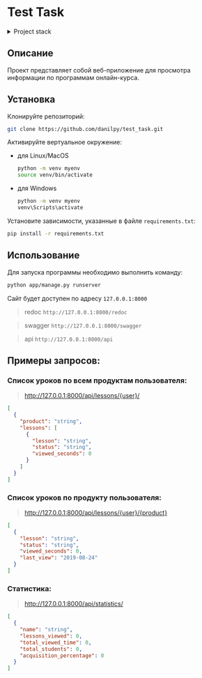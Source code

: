 # Test Task
<details>
<summary>Project stack</summary>

- Python 3.11
- Django 4.2
- DRF 3.14
- drf-yasg

</details>

## Описание

Проект представляет собой веб-приложение для просмотра информации по программам онлайн-курса. 

## Установка
Клонируйте репозиторий:
```bash
git clone https://github.com/danilpy/test_task.git
```
Активируйте вертуальное окружение:
- для Linux/MacOS
  ```bash
  python -m venv myenv
  source venv/bin/activate
  ```
- для Windows
  ```bash
  python -m venv myenv
  venv\Scripts\activate
  ```

Установите зависимости, указанные в файле `requirements.txt`:
```bash
pip install -r requirements.txt
```

## Использование

Для запуска программы необходимо выполнить команду:
```bash
python app/manage.py runserver
```

Сайт будет доступен по адресу `127.0.0.1:8000`

> redoc `http://127.0.0.1:8000/redoc`

> swagger `http://127.0.0.1:8000/swagger`

> api `http://127.0.0.1:8000/api`

## Примеры запросов:

### Список уроков по всем продуктам пользователя:
> http://127.0.0.1:8000/api/lessons/{user}/
```json
[
  {
    "product": "string",
    "lessons": [
      {
        "lesson": "string",
        "status": "string",
        "viewed_seconds": 0
      }
    ]
  }
]
```

### Список уроков по продукту пользователя:
> http://127.0.0.1:8000/api/lessons/{user}/{product}
```json
[
  {
    "lesson": "string",
    "status": "string",
    "viewed_seconds": 0,
    "last_view": "2019-08-24"
  }
]
```

### Статистика:
> http://127.0.0.1:8000/api/statistics/
```json
[
  {
    "name": "string",
    "lessons_viewed": 0,
    "total_viewed_time": 0,
    "total_students": 0,
    "acquisition_percentage": 0
  }
]
```
